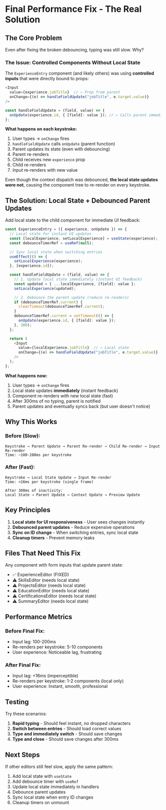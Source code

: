 # Final Performance Fix - The Real Solution

## The Core Problem

Even after fixing the broken debouncing, typing was still slow. Why?

### The Issue: Controlled Components Without Local State

The `ExperienceEntry` component (and likely others) was using **controlled inputs** that were directly bound to props:

```typescript
<Input
  value={experience.jobTitle}  // ← Prop from parent
  onChange={(e) => handleFieldUpdate("jobTitle", e.target.value)}
/>

const handleFieldUpdate = (field, value) => {
  onUpdate(experience.id, { [field]: value }); // ← Calls parent immediately
};
```

**What happens on each keystroke:**
1. User types → `onChange` fires
2. `handleFieldUpdate` calls `onUpdate` (parent function)
3. Parent updates its state (even with debouncing)
4. Parent re-renders
5. Child receives new `experience` prop
6. Child re-renders
7. Input re-renders with new value

Even though the context dispatch was debounced, **the local state updates were not**, causing the component tree to re-render on every keystroke.

## The Solution: Local State + Debounced Parent Updates

Add local state to the child component for immediate UI feedback:

```typescript
const ExperienceEntry = ({ experience, onUpdate }) => {
  // Local state for instant UI updates
  const [localExperience, setLocalExperience] = useState(experience);
  const debounceTimerRef = useRef(null);

  // Sync local state when switching entries
  useEffect(() => {
    setLocalExperience(experience);
  }, [experience.id]);

  const handleFieldUpdate = (field, value) => {
    // 1. Update local state immediately (instant UI feedback)
    const updated = { ...localExperience, [field]: value };
    setLocalExperience(updated);

    // 2. Debounce the parent update (reduce re-renders)
    if (debounceTimerRef.current) {
      clearTimeout(debounceTimerRef.current);
    }
    debounceTimerRef.current = setTimeout(() => {
      onUpdate(experience.id, { [field]: value });
    }, 300);
  };

  return (
    <Input
      value={localExperience.jobTitle}  // ← Local state
      onChange={(e) => handleFieldUpdate("jobTitle", e.target.value)}
    />
  );
};
```

**What happens now:**
1. User types → `onChange` fires
2. Local state updates **immediately** (instant feedback)
3. Component re-renders with new local state (fast)
4. After 300ms of no typing, parent is notified
5. Parent updates and eventually syncs back (but user doesn't notice)

## Why This Works

### Before (Slow):
```
Keystroke → Parent Update → Parent Re-render → Child Re-render → Input Re-render
Time: ~100-200ms per keystroke
```

### After (Fast):
```
Keystroke → Local State Update → Input Re-render
Time: <16ms per keystroke (single frame)

After 300ms of inactivity:
Local State → Parent Update → Context Update → Preview Update
```

## Key Principles

1. **Local state for UI responsiveness** - User sees changes instantly
2. **Debounced parent updates** - Reduce expensive operations
3. **Sync on ID change** - When switching entries, sync local state
4. **Cleanup timers** - Prevent memory leaks

## Files That Need This Fix

Any component with form inputs that update parent state:

- ✅ ExperienceEditor (FIXED)
- ⚠️ SkillsEditor (needs local state)
- ⚠️ ProjectsEditor (needs local state)
- ⚠️ EducationEditor (needs local state)
- ⚠️ CertificationsEditor (needs local state)
- ⚠️ SummaryEditor (needs local state)

## Performance Metrics

### Before Final Fix:
- Input lag: 100-200ms
- Re-renders per keystroke: 5-10 components
- User experience: Noticeable lag, frustrating

### After Final Fix:
- Input lag: <16ms (imperceptible)
- Re-renders per keystroke: 1-2 components (local only)
- User experience: Instant, smooth, professional

## Testing

Try these scenarios:
1. **Rapid typing** - Should feel instant, no dropped characters
2. **Switch between entries** - Should load correct values
3. **Type and immediately switch** - Should save changes
4. **Type and close** - Should save changes after 300ms

## Next Steps

If other editors still feel slow, apply the same pattern:
1. Add local state with `useState`
2. Add debounce timer with `useRef`
3. Update local state immediately in handlers
4. Debounce parent updates
5. Sync local state when entry ID changes
6. Cleanup timers on unmount

